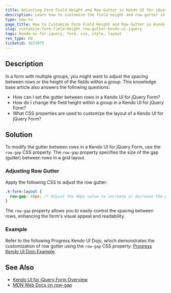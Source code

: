 ```yaml
---
title: Adjusting Form Field Height and Row Gutter in Kendo UI for jQuery Forms
description: Learn how to customize the field height and row gutter in Kendo UI for jQuery Form.
type: how-to
page_title: How to Customize Form Field Height and Row Gutter in Kendo UI for jQuery
slug: customize-form-field-height-row-gutter-kendo-ui-jquery
tags: kendo-ui-for-jquery, form, css, style, layout
res_type: kb
ticketid: 1673075
---
```


## Description
In a form with multiple groups, you might want to adjust the spacing between rows or the height of the fields within a group. This knowledge base article also answers the following questions:
- How can I set the gutter between rows in a Kendo UI for jQuery Form?
- How do I change the field height within a group in a Kendo UI for jQuery Form?
- What CSS properties are used to customize the layout of a Kendo UI for jQuery Form?

## Solution
To modify the gutter between rows in a Kendo UI for jQuery Form, use the `row-gap` CSS property. The `row-gap` property specifies the size of the gap (gutter) between rows in a grid layout. 

### Adjusting Row Gutter
Apply the following CSS to adjust the row gutter:

```css
.k-form-layout {
  row-gap: 40px; /* Adjust the 40px value to increase or decrease the gutter size */
}
```

The `row-gap` property allows you to easily control the spacing between rows, enhancing the form's visual appeal and readability.

### Example
Refer to the following Progress Kendo UI Dojo, which demonstrates the customization of row gutter using the `row-gap` CSS property: [Progress Kendo UI Dojo Example](https://dojo.telerik.com/wFiKDWVA).

## See Also
- [Kendo UI for jQuery Form Overview](https://docs.telerik.com/kendo-ui/controls/editors/form/overview)
- [MDN Web Docs on row-gap](https://developer.mozilla.org/en-US/docs/Web/CSS/row-gap)
